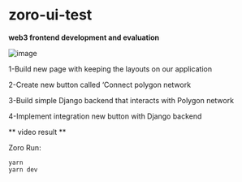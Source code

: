 # zoro-ui-test

**web3 frontend development and evaluation**


![image](https://github.com/user-attachments/assets/38a6a653-72e9-4bf3-926f-570941126c78)


1-Build new page with keeping the layouts on our application

2-Create new button called ‘Connect polygon network

3-Build simple Django backend that interacts with Polygon network

4-Implement integration new button with Django backend

** video   result **


Zoro Run:

    yarn
    yarn dev
